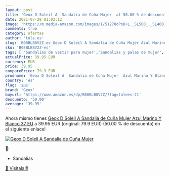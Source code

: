 ```yaml
---
layout: post
title: 'Geox D Soleil A  Sandalia de Cuña Mujer  al 50.00 % de descuento'
date: 2021-07-28 01:03:12
image: 'https://m.media-amazon.com/images/I/51278oPoB+L._SL500_._SL400_.jpg'
comments: true
category: ofertas
author: 'tole.es'
slug: 'B08BLB8V2Z-es Geox D Soleil A Sandalia de Cuña Mujer Azul Marino Y...'
sku: 'B08BLB8V2Z-es'
tags: [ 'Sandalias de vestir para mujer','Sandalias y palas de mujer','Zapatos','Zapatos para mujer','Zapatos y complementos','geox','sandalia', ]
actualPrice: 39.95 EUR
currency: EUR
price: 39.95
comparePrice: 79.9 EUR
prodname: 'Geox D Soleil A  Sandalia de Cuña Mujer  Azul Marino Y Blanco  37 EU'
country: 'es'
flag: '🇪🇸'
brand: 'Geox'
buyurl: 'https://www.amazon.es/dp/B08BLB8V2Z/?tag=tolees-21'
descuento: '50.00'
average: '39.95'
---
```


Ahora mismo tienes [Geox D Soleil A  Sandalia de Cuña Mujer  Azul Marino Y Blanco  37 EU](https://www.amazon.es/dp/B08BLB8V2Z/?tag=tolees-21) a 39.95 EUR (original: 79.9 EUR) (50.00 %  de descuento) en el siguiente enlace!

[![Geox D Soleil A  Sandalia de Cuña Mujer ](https://m.media-amazon.com/images/I/51278oPoB+L._SL500_._SL400_.jpg)](https://www.amazon.es/dp/B08BLB8V2Z/?tag=tolees-21)

🔎:

- Sandalias

[🛒 Visítala!!!](https://www.amazon.es/dp/B08BLB8V2Z/?tag=tolees-21)
